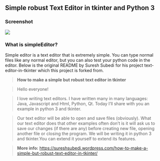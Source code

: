 ## Simple robust Text Editor in tkinter and Python 3

### Screenshot

<img src="https://www.csh.rit.edu/~bmbowdish/simpleEditor/example.png"></img>

### What is simpleEditor?

Simple editor is a text editor that is extremely simple. 
You can type normal files like any normal editor, but you can also test your python code in the editor.
Below is the original README by Suresh Subedi for his project text-editor-in-tkinter which this project is forked from. 

> **How to make a simple but robust text editor in tkinter**

> Hello everyone!

> I love writing text editors. I have written many in many languages: Java, Javascript and Html, Python, Qt. Today I’ll share with you an example in python 3 and tkinter.

> Our text editor will be able to open and save files (obviously). 
> What our text editor does that other examples often don’t is it will ask us to save our changes (if there are any) before creating new file, opening another file or closing the program. 
> We will be writing it in python 3 and tkinter.You can extend it yourself to extend its features.

> **More info:** https://sureshsubedi.wordpress.com/how-to-make-a-simple-but-robust-text-editor-in-tkinter/
